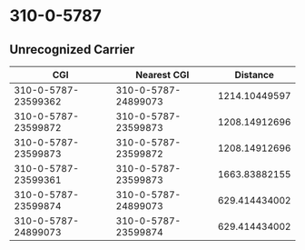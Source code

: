 # 310-0-5787
## Unrecognized Carrier


| CGI | Nearest CGI | Distance |
|-----|-------------|----------|
| 310-0-5787-23599362 | 310-0-5787-24899073 | 1214.10449597 |
| 310-0-5787-23599872 | 310-0-5787-23599873 | 1208.14912696 |
| 310-0-5787-23599873 | 310-0-5787-23599872 | 1208.14912696 |
| 310-0-5787-23599361 | 310-0-5787-23599873 | 1663.83882155 |
| 310-0-5787-23599874 | 310-0-5787-24899073 | 629.414434002 |
| 310-0-5787-24899073 | 310-0-5787-23599874 | 629.414434002 |
